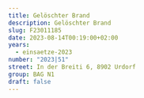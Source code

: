 ```yaml
---
title: Gelöschter Brand
description: Gelöschter Brand
slug: F23011185
date: 2023-08-14T00:19:00+02:00
years:
  - einsaetze-2023
number: "2023|51"
street: In der Breiti 6, 8902 Urdorf
group: BAG N1
draft: false
---
```

